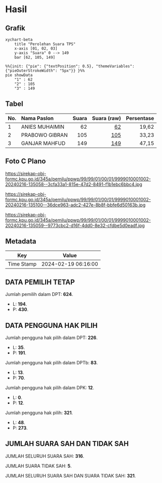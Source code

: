 # Hasil

## Grafik

```mermaid
xychart-beta
    title "Perolehan Suara TPS"
    x-axis [01, 02, 03]
    y-axis "Suara" 0 --> 149
    bar [62, 105, 149]
```

```mermaid
%%{init: {"pie": {"textPosition": 0.5}, "themeVariables": {"pieOuterStrokeWidth": "5px"}} }%%
pie showData
    "1" : 62
    "2" : 105
    "3" : 149
```

## Tabel

| No. | Nama Paslon    | Suara | Suara (raw) | Persentase |
|:--- |:-------------- | -----:| -----------:| ----------:|
| 1   | ANIES MUHAIMIN | 62    | [62][p-1]   | 19,62      |
| 2   | PRABOWO GIBRAN | 105   | [105][p-2]  | 33,23      |
| 3   | GANJAR MAHFUD  | 149   | [149][p-3]  | 47,15      |


[p-1]: https://github.com/gigit-pemilu/pemilu-2024-99-luar-negeri/blob/main/pilpres/hitung-suara/sub/99-luar-negeri/sub/99-roma-italia/sub/01-roma-italia/sub/0001-roma-italia/sub/002-tps-001/sub/paslon-1.txt
[p-2]: https://github.com/gigit-pemilu/pemilu-2024-99-luar-negeri/blob/main/pilpres/hitung-suara/sub/99-luar-negeri/sub/99-roma-italia/sub/01-roma-italia/sub/0001-roma-italia/sub/002-tps-001/sub/paslon-2.txt
[p-3]: https://github.com/gigit-pemilu/pemilu-2024-99-luar-negeri/blob/main/pilpres/hitung-suara/sub/99-luar-negeri/sub/99-roma-italia/sub/01-roma-italia/sub/0001-roma-italia/sub/002-tps-001/sub/paslon-3.txt

## Foto C Plano

https://sirekap-obj-formc.kpu.go.id/345a/pemilu/ppwp/99/99/01/00/01/9999010001002-20240216-135058--3cfa33a1-815e-47d2-8491-f1b1ebc6bbc4.jpg

https://sirekap-obj-formc.kpu.go.id/345a/pemilu/ppwp/99/99/01/00/01/9999010001002-20240216-135100--36dce963-adc2-427e-8b8f-bbfe6d50163b.jpg

https://sirekap-obj-formc.kpu.go.id/345a/pemilu/ppwp/99/99/01/00/01/9999010001002-20240216-135059--9773cbc2-d16f-4dd0-8e32-cfdbe5d0eadf.jpg


## Metadata

| Key        | Value               |
| ---------- | ------------------- |
| Time Stamp | 2024-02-19 06:16:00 |


## DATA PEMILIH TETAP

Jumlah pemilih dalam DPT: **624**.
 * L: **194**.
 * P: **430**.

## DATA PENGGUNA HAK PILIH

Jumlah pengguna hak pilih dalam DPT: **226**.
 * L: **35**.
 * P: **191**.

Jumlah pengguna hak pilih dalam DPTb: **83**.
 * L: **13**.
 * P: **70**.

Jumlah pengguna hak pilih dalam DPK: **12**.
 * L: **0**.
 * P: **12**.

Jumlah pengguna hak pilih: **321**.
 * L: **48**.
 * P: **273**.

## JUMLAH SUARA SAH DAN TIDAK SAH

JUMLAH SELURUH SUARA SAH: **316**.

JUMLAH SUARA TIDAK SAH: **5**.

JUMLAH SELURUH SUARA SAH DAN SUARA TIDAK SAH: **321**.


